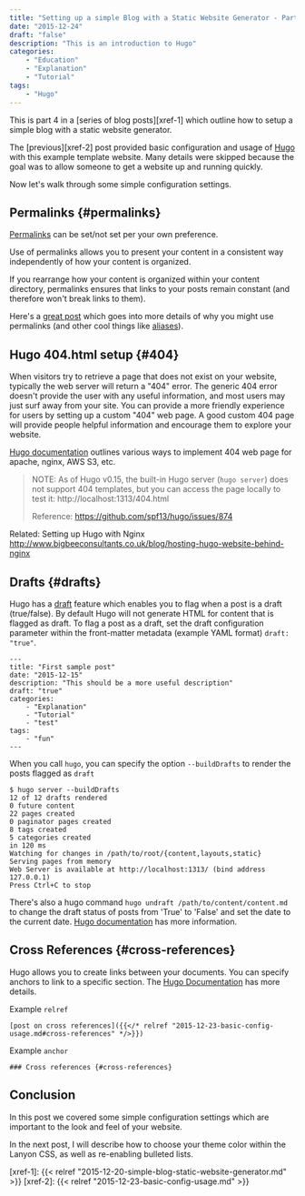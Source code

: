 ```yaml
---
title: "Setting up a simple Blog with a Static Website Generator - Part 4: Hugo Configuration Details - Simple"
date: "2015-12-24"
draft: "false"
description: "This is an introduction to Hugo"
categories:
    - "Education"
    - "Explanation"
    - "Tutorial"
tags:
    - "Hugo"
---
```


This is part 4 in a [series of blog posts][xref-1] which outline how to setup a simple blog with a static website generator.

The [previous][xref-2] post provided basic configuration and usage of [Hugo][link-1] with this example template website.  Many details were skipped because the goal was to allow someone to get a website up and running quickly.

Now let's walk through some simple configuration settings.


## Permalinks {#permalinks}

[Permalinks][link-3] can be set/not set per your own preference.

Use of permalinks allows you to present your content in a consistent way independently of how your content is organized.  

If you rearrange how your content is organized within your content directory, permalinks ensures that links to your posts remain constant (and therefore won't break links to them).

Here's a [great post](https://npf.io/2014/08/hugo-beyond-the-defaults/) which goes into more details of why you might use permalinks (and other cool things like [aliases](http://hugo.spf13.com/extras/aliases)).



## Hugo 404.html setup {#404}

When visitors try to retrieve a page that does not exist on your website, typically the web server will return a "404" error.  The generic 404 error doesn't provide the user with any useful information, and most users may just surf away from your site.  You can provide a more friendly experience for users by setting up a custom "404" web page.  A good custom 404 page will provide people helpful information and encourage them to explore your website.     

[Hugo documentation](https://gohugo.io/templates/404/) outlines various ways to implement 404 web page for apache, nginx, AWS S3, etc.  

> NOTE: As of Hugo v0.15, the built-in Hugo server (`hugo server`) does not support  404 templates, but you can access the page locally to test it:  http://localhost:1313/404.html
>
> Reference: https://github.com/spf13/hugo/issues/874


Related:  Setting up Hugo with Nginx  http://www.bigbeeconsultants.co.uk/blog/hosting-hugo-website-behind-nginx


## Drafts {#drafts}


Hugo has a [draft](https://gohugo.io/overview/quickstart/) feature which enables you to flag when a post is a draft (true/false).  By default Hugo will not generate HTML for content that is flagged as draft.  To flag a post as a draft, set the draft configuration parameter within the front-matter metadata (example YAML format) `draft: "true"`.  


```
---
title: "First sample post"
date: "2015-12-15"
description: "This should be a more useful description"
draft: "true"
categories:
    - "Explanation"
    - "Tutorial"
    - "test"
tags:
    - "fun"
---
```

When you call `hugo`, you can specify the option `--buildDrafts` to render the posts flagged as `draft`


```
$ hugo server --buildDrafts
12 of 12 drafts rendered
0 future content
22 pages created
0 paginator pages created
8 tags created
5 categories created
in 120 ms
Watching for changes in /path/to/root/{content,layouts,static}
Serving pages from memory
Web Server is available at http://localhost:1313/ (bind address 127.0.0.1)
Press Ctrl+C to stop
```

There's also a hugo command `hugo undraft /path/to/content/content.md` to change the draft status of posts from 'True' to 'False' and set the date to the current date.  [Hugo documentation](https://gohugo.io/commands/hugo_undraft/) has more information.


## Cross References {#cross-references}

Hugo allows you to create links between your documents.  You can specify anchors to link to a specific section.  The [Hugo Documentation](https://gohugo.io/extras/crossreferences/) has more details.

Example `relref`
```
[post on cross references]({{</* relref "2015-12-23-basic-config-usage.md#cross-references" */>}})
```

Example `anchor`
```
### Cross references {#cross-references}

```




## Conclusion

In this post we covered some simple configuration settings which are important to the look and feel of your website.  

In the next post, I will describe how to choose your theme color within the Lanyon CSS, as well as re-enabling bulleted lists.



[link-1]: http://gohugo.io
[link-2]: https://github.com/jliu70/hugo-lanyon-blog
[link-3]: http://gohugo.io/extras/permalinks
[xref-1]: {{< relref "2015-12-20-simple-blog-static-website-generator.md" >}}
[xref-2]: {{< relref "2015-12-23-basic-config-usage.md" >}}
